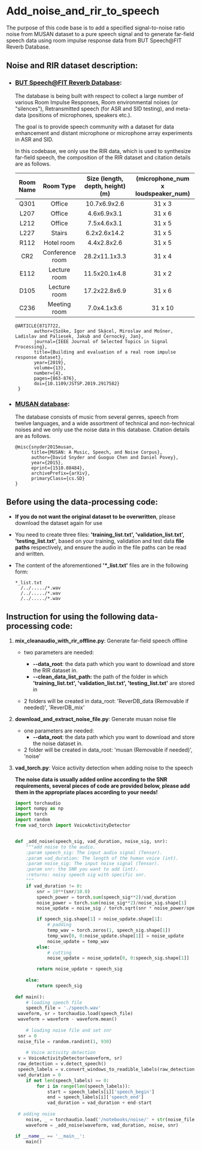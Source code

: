 # Add_noise_and_rir_to_speech
The purpose of this code base is to add a specified signal-to-noise ratio noise from MUSAN dataset to a pure speech signal and to generate far-field speech data using room impulse response data from BUT Speech@FIT Reverb Database. 
## Noise and RIR dataset description:

- ### [BUT Speech@FIT Reverb Database](https://speech.fit.vutbr.cz/software/but-speech-fit-reverb-database ):

  The database is being built with respect to collect a large number of various Room Impulse Responses, Room environmental noises (or "silences"), Retransmitted speech (for ASR and SID testing), and meta-data (positions of microphones, speakers etc.).

  The goal is to provide speech community with a dataset for data enhancement and distant microphone or microphone array experiments in ASR and SID.

  In this codebase, we only use the RIR data, which is used to synthesize far-field speech, the composition of the RIR dataset and citation details are as follows.

  | Room Name |    Room Type    | Size (length, depth, height) (m) | (microphone_num x   loudspeaker_num) |
  | :-------: | :-------------: | :------------------------------: | :----------------------------------: |
  |   Q301    |     Office      |           10.7x6.9x2.6           |                31 x 3                |
  |   L207    |     Office      |           4.6x6.9x3.1            |                31 x 6                |
  |   L212    |     Office      |           7.5x4.6x3.1            |                31 x 5                |
  |   L227    |     Stairs      |           6.2x2.6x14.2           |                31 x 5                |
  |   R112    |   Hotel room    |           4.4x2.8x2.6            |                31 x 5                |
  |    CR2    | Conference room |          28.2x11.1x3.3           |                31 x 4                |
  |   E112    |  Lecture room   |          11.5x20.1x4.8           |                31 x 2                |
  |   D105    |  Lecture room   |          17.2x22.8x6.9           |                31 x 6                |
  |   C236    |  Meeting room   |           7.0x4.1x3.6            |               31 x 10                |

  ```
  @ARTICLE{8717722,
   		 author={Szöke, Igor and Skácel, Miroslav and Mošner, Ladislav and Paliesek, Jakub and Černocký, Jan},
   		 journal={IEEE Journal of Selected Topics in Signal Processing}, 
   		 title={Building and evaluation of a real room impulse response dataset}, 
   		 year={2019},
   		 volume={13},
   		 number={4},
   		 pages={863-876},
   		 doi={10.1109/JSTSP.2019.2917582}
   }
  ```

- ### [MUSAN database](https://arxiv.org/pdf/1510.08484):

  The database consists of music from several genres, speech from twelve languages, and a wide assortment of technical and non-technical noises and we only use the noise data in this database. Citation details are as follows.

  ```
  @misc{snyder2015musan,
        title={MUSAN: A Music, Speech, and Noise Corpus}, 
        author={David Snyder and Guoguo Chen and Daniel Povey},
        year={2015},
        eprint={1510.08484},
        archivePrefix={arXiv},
        primaryClass={cs.SD}
  }
  ```

  

## Before using the data-processing code:

- **If you do not want the original dataset to be overwritten**, please download the dataset again for use

- You need to create three files: **'training_list.txt', 'validation_list.txt', 'testing_list.txt'**, based on your training, validation and test data **file paths** respectively, and ensure the audio in the file paths can be read and written. 

- The content of the aforementioned **'*_list.txt'** files are in the following form:

  ```
  *_list.txt
  	/../...../*.wav
  	/../...../*.wav
  	/../...../*.wav
  ```

  

## Instruction for using the following data-processing code:

1. **mix_cleanaudio_with_rir_offline.py**: Generate far-field speech offline

   - two parameters are needed: 

     - **--data_root**: the data path which you want to download and store the RIR dataset in.
     - **--clean_data_list_path:** the path of the folder in which  **'training_list.txt', 'validation_list.txt', 'testing_list.txt'** are stored in

   - 2 folders will be created in data_root: 'ReverDB_data (Removable if needed)', 'ReverDB_mix'

     

2. **download_and_extract_noise_file.py**: Generate musan noise file

   - one parameters are needed: 
     - **--data_root**: the data path which you want to download and store the noise dataset in.
   - 2 folder will be created in data_root: 'musan (Removable if needed)', 'noise'

   

3. **vad_torch.py**: Voice activity detection when adding noise to the speech

   **The noise data is usually added online according to the SNR requirements, several pieces of code are provided below, please add them in the appropriate places according to your needs!**

   ```python
   import torchaudio
   import numpy as np
   import torch
   import random
   from vad_torch import VoiceActivityDetector
   
   
   def _add_noise(speech_sig, vad_duration, noise_sig, snr):
       """add noise to the audio.
       :param speech_sig: The input audio signal (Tensor).
       :param vad_duration: The length of the human voice (int).
       :param noise_sig: The input noise signal (Tensor).
       :param snr: the SNR you want to add (int).
       :returns: noisy speech sig with specific snr.
       """
       if vad_duration != 0:
           snr = 10**(snr/10.0)
           speech_power = torch.sum(speech_sig**2)/vad_duration
           noise_power = torch.sum(noise_sig**2)/noise_sig.shape[1]
           noise_update = noise_sig / torch.sqrt(snr * noise_power/speech_power)
   
           if speech_sig.shape[1] > noise_update.shape[1]:
               # padding
               temp_wav = torch.zeros(1, speech_sig.shape[1])
               temp_wav[0, 0:noise_update.shape[1]] = noise_update
               noise_update = temp_wav
           else:
               # cutting
               noise_update = noise_update[0, 0:speech_sig.shape[1]]
   
           return noise_update + speech_sig
       
       else:
           return speech_sig
       
   def main():
       # loading speech file
       speech_file = './speech.wav'
   	waveform, sr = torchaudio.load(speech_file)
   	waveform = waveform - waveform.mean()
   	
       # loading noise file and set snr
   	snr = 0       
   	noise_file = random.randint(1, 930)
   	
       # Voice activity detection
   	v = VoiceActivityDetector(waveform, sr)
   	raw_detection = v.detect_speech()
   	speech_labels = v.convert_windows_to_readible_labels(raw_detection)
   	vad_duration = 0
       if not len(speech_labels) == 0:
           for i in range(len(speech_labels)):
               start = speech_labels[i]['speech_begin']
               end = speech_labels[i]['speech_end']
               vad_duration = vad_duration + end-start
               
   	# adding noise
       noise, _ = torchaudio.load('/notebooks/noise/' + str(noise_file) + '.wav')
       waveform = _add_noise(waveform, vad_duration, noise, snr)
   
   if __name__ == '__main__':
       main()
   ```
